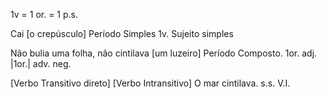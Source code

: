 1v = 1 or. = 1 p.s.

Cai [o crepúsculo] Período Simples
1v.   Sujeito simples

Não bulia uma folha, não cintilava [um luzeiro] Período Composto.
         1or.                     adj.  |1or.|
                                    adv.
                                    neg.

[Verbo Transitivo direto]
[Verbo Intransitivo]
O mar cintilava.
 s.s.        V.I.

